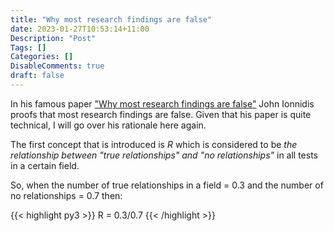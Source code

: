 ```yaml
---
title: "Why most research findings are false"
date: 2023-01-27T10:53:14+11:00
Description: "Post"
Tags: []
Categories: []
DisableComments: true
draft: false
---
```


In his famous paper ["Why most research findings are false"](https://journals.plos.org/plosmedicine/article?id=10.1371/journal.pmed.0020124) John Ionnidis proofs that most research findings are false. Given that his paper is quite technical, I will go over his rationale here again.

The first concept that is introduced is *R* which is considered to be *the relationship between "true relationships" and "no relationships"* in all tests in a certain field.

So, when the number of true relationships in a field = 0.3 and the number of no relationships = 0.7 then:

{{< highlight py3 >}} R = 0.3/0.7 {{< /highlight >}}